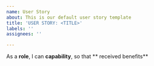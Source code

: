 ```yaml
---
name: User Story
about: This is our default user story template
title: 'USER STORY: <TITLE>'
labels: ''
assignees: ''

---
```


As a **role**, 
I can **capability**, 
so that ** received benefits**
